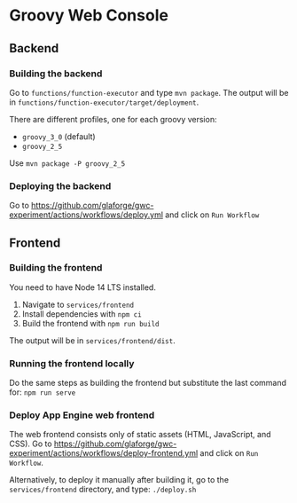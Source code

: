 # Groovy Web Console

## Backend

### Building the backend

Go to `functions/function-executor` and type `mvn package`.
The output will be in `functions/function-executor/target/deployment`.

There are different profiles, one for each groovy version:

* `groovy_3_0` (default)
* `groovy_2_5`

Use `mvn package -P groovy_2_5`

### Deploying the backend

Go to https://github.com/glaforge/gwc-experiment/actions/workflows/deploy.yml and click on `Run Workflow`

## Frontend

### Building the frontend

You need to have Node 14 LTS installed.

1. Navigate to `services/frontend`
2. Install dependencies with `npm ci`
3. Build the frontend with `npm run build`

The output will be in `services/frontend/dist`.

### Running the frontend locally

Do the same steps as building the frontend but substitute the last command for: `npm run serve`

### Deploy App Engine web frontend

The web frontend consists only of static assets (HTML, JavaScript, and CSS).
Go to https://github.com/glaforge/gwc-experiment/actions/workflows/deploy-frontend.yml and click on `Run Workflow`.

Alternatively, to deploy it manually after building it, go to the `services/frontend` directory, and type: `./deploy.sh`



